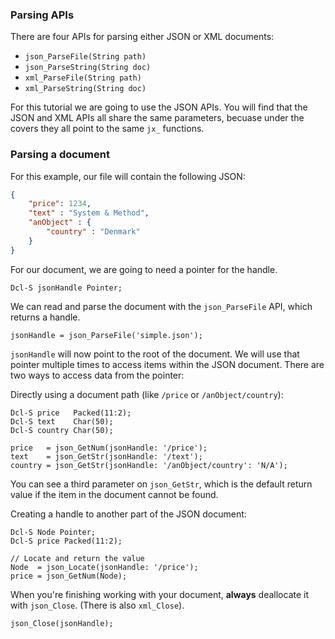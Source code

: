 ### Parsing APIs

There are four APIs for parsing either JSON or XML documents:

* `json_ParseFile(String path)`
* `json_ParseString(String doc)`
* `xml_ParseFile(String path)`
* `xml_ParseString(String doc)`

For this tutorial we are going to use the JSON APIs. You will find that the JSON and XML APIs all share the same parameters, becuase under the covers they all point to the same `jx_` functions.

### Parsing a document

For this example, our file will contain the following JSON:

```json
{ 
	"price": 1234,
	"text" : "System & Method",
	"anObject" : {
		"country" : "Denmark"
	}
}
```

For our document, we are going to need a pointer for the handle.

```
Dcl-S jsonHandle Pointer;
```

We can read and parse the document with the `json_ParseFile` API, which returns a handle.

```
jsonHandle = json_ParseFile('simple.json');
```

`jsonHandle` will now point to the root of the document. We will use that pointer multiple times to access items within the JSON document. There are two ways to access data from the pointer:

Directly using a document path (like `/price` or `/anObject/country`):

```
Dcl-S price   Packed(11:2);
Dcl-S text    Char(50);
Dcl-S country Char(50);

price   = json_GetNum(jsonHandle: '/price');
text    = json_GetStr(jsonHandle: '/text');
country = json_GetStr(jsonHandle: '/anObject/country': 'N/A');
```

You can see a third parameter on `json_GetStr`, which is the default return value if the item in the document cannot be found.

Creating a handle to another part of the JSON document:


```
Dcl-S Node Pointer;
Dcl-S price Packed(11:2);

// Locate and return the value
Node  = json_Locate(jsonHandle: '/price');
price = json_GetNum(Node);
```

When you're finishing working with your document, **always** deallocate it with `json_Close`. (There is also `xml_Close`).

```
json_Close(jsonHandle);
```
